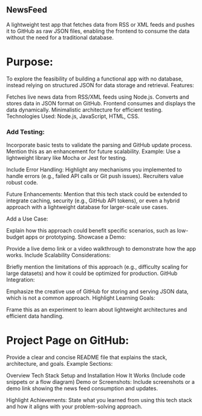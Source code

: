## NewsFeed
A lightweight test app that fetches data from RSS or XML feeds and pushes it to GitHub as raw JSON files, enabling the frontend to consume the data without the need for a traditional database.
# Purpose:
To explore the feasibility of building a functional app with no database, instead relying on structured JSON for data storage and retrieval.
Features:

Fetches live news data from RSS/XML feeds using Node.js.
Converts and stores data in JSON format on GitHub.
Frontend consumes and displays the data dynamically.
Minimalistic architecture for efficient testing.
Technologies Used: Node.js, JavaScript, HTML, CSS.

### Add Testing:
Incorporate basic tests to validate the parsing and GitHub update process. Mention this as an enhancement for future scalability.
Example: Use a lightweight library like Mocha or Jest for testing.

Include Error Handling:
Highlight any mechanisms you implemented to handle errors (e.g., failed API calls or Git push issues). Recruiters value robust code.

Future Enhancements:
Mention that this tech stack could be extended to integrate caching, security (e.g., GitHub API tokens), or even a hybrid approach with a lightweight database for larger-scale use cases.


Add a Use Case:

Explain how this approach could benefit specific scenarios, such as low-budget apps or prototyping.
Showcase a Demo:

Provide a live demo link or a video walkthrough to demonstrate how the app works.
Include Scalability Considerations:

Briefly mention the limitations of this approach (e.g., difficulty scaling for large datasets) and how it could be optimized for production.
GitHub Integration:

Emphasize the creative use of GitHub for storing and serving JSON data, which is not a common approach.
Highlight Learning Goals:

Frame this as an experiment to learn about lightweight architectures and efficient data handling.

# Project Page on GitHub:
Provide a clear and concise README file that explains the stack, architecture, and goals.
Example Sections:

Overview
Tech Stack
Setup and Installation
How It Works (Include code snippets or a flow diagram)
Demo or Screenshots:
Include screenshots or a demo link showing the news feed consumption and updates.

Highlight Achievements:
State what you learned from using this tech stack and how it aligns with your problem-solving approach.

